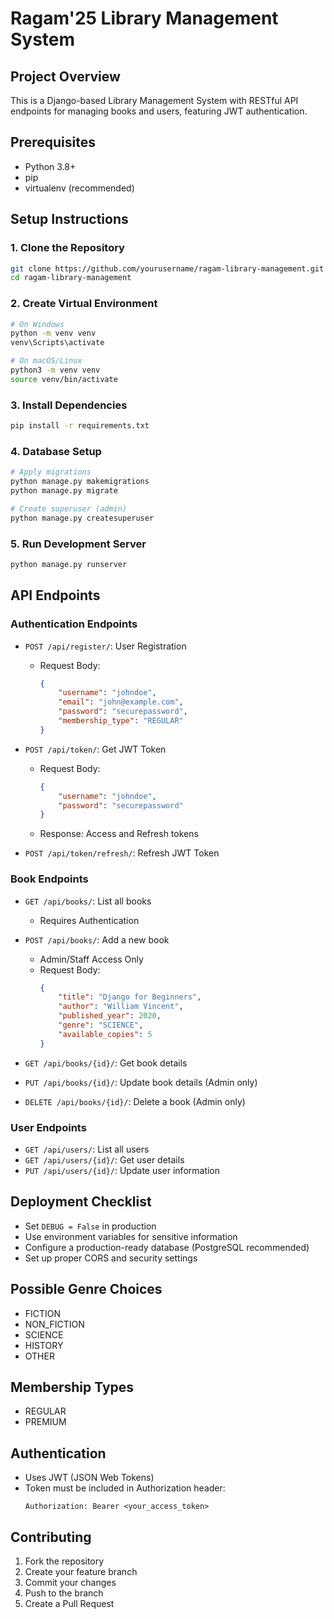 # Ragam'25 Library Management System

## Project Overview
This is a Django-based Library Management System with RESTful API endpoints for managing books and users, featuring JWT authentication.

## Prerequisites
- Python 3.8+
- pip
- virtualenv (recommended)

## Setup Instructions

### 1. Clone the Repository
```bash
git clone https://github.com/yourusername/ragam-library-management.git
cd ragam-library-management
```

### 2. Create Virtual Environment
```bash
# On Windows
python -m venv venv
venv\Scripts\activate

# On macOS/Linux
python3 -m venv venv
source venv/bin/activate
```

### 3. Install Dependencies
```bash
pip install -r requirements.txt
```

### 4. Database Setup
```bash
# Apply migrations
python manage.py makemigrations
python manage.py migrate

# Create superuser (admin)
python manage.py createsuperuser
```

### 5. Run Development Server
```bash
python manage.py runserver
```

## API Endpoints

### Authentication Endpoints
- `POST /api/register/`: User Registration
  - Request Body:
    ```json
    {
        "username": "johndoe",
        "email": "john@example.com", 
        "password": "securepassword",
        "membership_type": "REGULAR"
    }
    ```

- `POST /api/token/`: Get JWT Token
  - Request Body:
    ```json
    {
        "username": "johndoe",
        "password": "securepassword"
    }
    ```
  - Response: Access and Refresh tokens

- `POST /api/token/refresh/`: Refresh JWT Token

### Book Endpoints
- `GET /api/books/`: List all books
  - Requires Authentication

- `POST /api/books/`: Add a new book 
  - Admin/Staff Access Only
  - Request Body:
    ```json
    {
        "title": "Django for Beginners",
        "author": "William Vincent",
        "published_year": 2020,
        "genre": "SCIENCE",
        "available_copies": 5
    }
    ```

- `GET /api/books/{id}/`: Get book details
- `PUT /api/books/{id}/`: Update book details (Admin only)
- `DELETE /api/books/{id}/`: Delete a book (Admin only)

### User Endpoints
- `GET /api/users/`: List all users
- `GET /api/users/{id}/`: Get user details
- `PUT /api/users/{id}/`: Update user information

## Deployment Checklist
- Set `DEBUG = False` in production
- Use environment variables for sensitive information
- Configure a production-ready database (PostgreSQL recommended)
- Set up proper CORS and security settings

## Possible Genre Choices
- FICTION
- NON_FICTION
- SCIENCE
- HISTORY
- OTHER

## Membership Types
- REGULAR
- PREMIUM

## Authentication
- Uses JWT (JSON Web Tokens)
- Token must be included in Authorization header:
  ```
  Authorization: Bearer <your_access_token>
  ```

## Contributing
1. Fork the repository
2. Create your feature branch
3. Commit your changes
4. Push to the branch
5. Create a Pull Request

